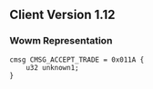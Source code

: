 ## Client Version 1.12

### Wowm Representation
```rust,ignore
cmsg CMSG_ACCEPT_TRADE = 0x011A {
    u32 unknown1;    
}

```
